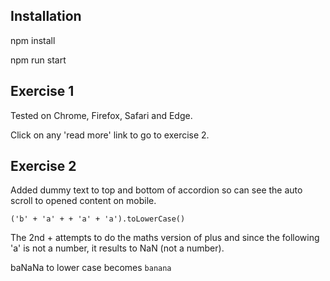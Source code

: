 Installation
---
npm install

npm run start

Exercise 1
---
Tested on Chrome, Firefox, Safari and Edge.

Click on any 'read more' link to go to exercise 2.

Exercise 2
---
Added dummy text to top and bottom of accordion so can see the auto scroll to opened content on mobile.

`('b' + 'a' + + 'a' + 'a').toLowerCase()`

The 2nd + attempts to do the maths version of plus and since the following 'a' is not a number, it results to NaN (not a number).

baNaNa to lower case becomes `banana`

